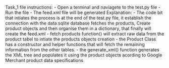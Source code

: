 Task_1 
    file instructions:
        - Open a terminal and naviagete to the test.py file
        - Run the file
        - The feed.xml file will be generated
    Explanation:
        - The code bit that intiates the process is at the end of the test.py file,
        it establish the connection with the data.sqlite database fetches the products,
        Create product objects and then organise them in a dictionary, that finally will create the feed.xml
        - fetch products function() will extract raw data from the product tabel to intiate the products objects creation
        - the Product Class has a constructor and helper functions that will fetch the remaining information from
        the other tables.
        - the generate_xml() function generates the XML tree and populates it using the product objects acording to Google Merchant product data specifications